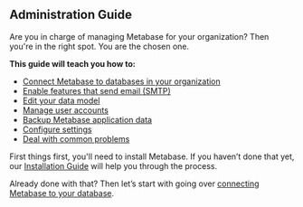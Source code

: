 ## Administration Guide

Are you in charge of managing Metabase for your organization? Then you're in the right spot. You are the chosen one.

**This guide will teach you how to:**

* [Connect Metabase to databases in your organization](01-managing-databases.md)
* [Enable features that send email (SMTP)](02-setting-up-email.md)
* [Edit your data model](03-data-model.md)
* [Manage user accounts](04-managing-users.md)
* [Backup Metabase application data](05-application-data.md)
* [Configure settings](06-configuration-settings.md)
* [Deal with common problems](07-common-problems.md)

First things first, you'll need to install Metabase. If you haven’t done that yet, our [Installation Guide](../operations-guide/start.md#installing-metabase) will help you through the process.

Already done with that? Then let’s start with going over [connecting Metabase to your database](01-managing-databases.md).